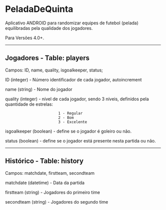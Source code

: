 PeladaDeQuinta
==============

Aplicativo ANDROID para randomizar equipes de futebol (pelada) equilibradas pela qualidade dos jogadores.

Para Versões 4.0+.

------------------------------------------------------------------------------------------------------------------------
Jogadores - Table: players
------------------------------------------------------------------------------------------------------------------------
Campos: ID, name, quality, isgoalkeeper, status;



ID (integer)              - Número identificador de cada jogador, autoincrement

name (string)             - Nome do jogador

quality (integer)         - nível de cada jogador, sendo 3 níveis, definidos pela quantidade de estrelas:

                            1 - Regular
                            2 - Bom
                            3 - Excelente
                            
isgoalkeeper (boolean)    -  define se o jogador é goleiro ou não.

status (boolean)          - define se o jogador está presente nesta partida ou não.


------------------------------------------------------------------------------------------------------------------------
Histórico - Table: history
------------------------------------------------------------------------------------------------------------------------
Campos: matchdate, firstteam, secondteam


matchdate (datetime)      - Data da partida

firstteam (string)        - Jogadores do primeiro time

secondteam (string)       - Jogadores do segundo time
